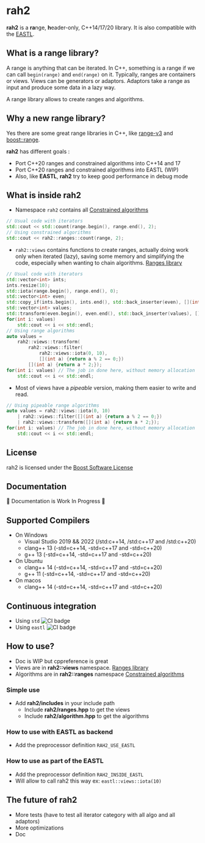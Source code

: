 
# rah2
**rah2** is a **ra**nge, **h**eader-only, C++14/17/20 library. 
It is also compatible with the [EASTL](https://github.com/electronicarts/EASTL).
## What is a range library?
A range is anything that can be iterated. 
In C++, something is a range if we can call `begin(range)` and `end(range)` on it.
Typically, ranges are containers or views.
Views can be generators or adaptors.
Adaptors take a range as input and produce some data in a lazy way.

A range library allows to create ranges and algorithms.
## Why a new range library?
Yes there are some great range libraries in C++, like [range-v3](https://github.com/ericniebler/range-v3) and [boost::range](http://www.boost.org/doc/libs/1_70_0/libs/range).

**rah2** has different goals :
- Port C++20 ranges and constrained algorithms into C++14 and 17
- Port C++20 ranges and constrained algorithms into EASTL (WIP)
- Also, like **EASTL**, **rah2** try to keep good performance in debug mode
## What is inside rah2
- Namespace `rah2` contains all [Constrained algorithms](https://en.cppreference.com/w/cpp/algorithm/ranges)
```cpp
// Usual code with iterators
std::cout << std::count(range.begin(), range.end(), 2);
// Using constrained algorithms
std::cout << rah2::ranges::count(range, 2);
```
- `rah2::views` contains functions to create ranges, actually doing work only when iterated (lazy), saving some memory and simplifying the code, especially when wanting to chain algorithms. [Ranges library](https://en.cppreference.com/w/cpp/ranges)
```cpp
// Usual code with iterators
std::vector<int> ints;
ints.resize(10);
std::iota(range.begin(), range.end(), 0);
std::vector<int> even;
std::copy_if(ints.begin(), ints.end(), std::back_inserter(even), [](int a) {return a % 2 == 0;});
std::vector<int> values;
std::transform(even.begin(), even.end(), std::back_inserter(values), [](int a) {return a * 2;});
for(int i: values)
    std::cout << i << std::endl;
// Using range algorithms
auto values = 
    rah2::views::transform(
        rah2::views::filter(
            rah2::views::iota(0, 10), 
            [](int a) {return a % 2 == 0;})
        [](int a) {return a * 2;});
for(int i: values) // The job in done here, without memory allocation
    std::cout << i << std::endl;
```
- Most of views have a *pipeable* version, making them easier to write and read.
```cpp
// Using pipeable range algorithms
auto values = rah2::views::iota(0, 10)
    | rah2::views::filter([](int a) {return a % 2 == 0;}) 
    | rah2::views::transform([](int a) {return a * 2;});
for(int i: values) // The job in done here, without memory allocation
    std::cout << i << std::endl;
``` 
## License
rah2 is licensed under the [Boost Software License](http://www.boost.org/LICENSE_1_0.txt)
## Documentation
🚧 Documentation is Work In Progress 🚧
## Supported Compilers
- On Windows
    - Visual Studio 2019 && 2022 (/std:c++14, /std:c++17 and /std:c++20)
    - clang++ 13 (-std=c++14, -std=c++17 and -std=c++20)
    - g++ 13 (-std=c++14, -std=c++17 and -std=c++20)
- On Ubuntu
    - clang++ 14 (-std=c++14, -std=c++17 and -std=c++20)
    - g++ 11 (-std=c++14, -std=c++17 and -std=c++20)
- On macos
    - clang++ 14 (-std=c++14, -std=c++17 and -std=c++20)
## Continuous integration
- Using `std` ![CI badge](https://github.com/lhamot/rah2/actions/workflows/cmake.yml/badge.svg)
- Using `eastl` ![CI badge](https://github.com/lhamot/rah2/actions/workflows/cmake_eastl.yml/badge.svg)
## How to use?
- Doc is WIP but cppreference is great
- Views are in **rah2::views** namespace. [Ranges library](https://en.cppreference.com/w/cpp/ranges)
- Algorithms are in **rah2::ranges** namespace [Constrained algorithms](https://en.cppreference.com/w/cpp/algorithm/ranges)
### Simple use
- Add **rah2/includes** in your include path
    - Include **rah2/ranges.hpp** to get the views
    - Include **rah2/algorithm.hpp** to get the algorithms
### How to use with EASTL as backend
- Add the preprocessor definition `RAH2_USE_EASTL`
### How to use as part of the EASTL
- Add the preprocessor definition `RAH2_INSIDE_EASTL`
- Will allow to call rah2 this way ex: `eastl::views::iota(10)`
## The future of **rah2**
- More tests (have to test all iterator category with all algo and all adaptors)
- More optimizations
- Doc
